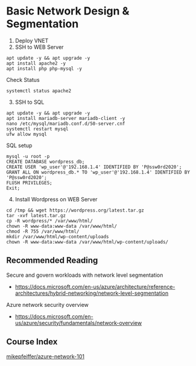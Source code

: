 # Basic Network Design & Segmentation

1. Deploy VNET
2. SSH to WEB Server

```
apt update -y && apt upgrade -y
apt install apache2 -y
apt install php php-mysql -y
```

Check Status

```
systemctl status apache2
```

3. SSH to SQL

```
apt update -y && apt upgrade -y
apt install mariadb-server mariadb-client -y
nano /etc/mysql/mariadb.conf.d/50-server.cnf
systemctl restart mysql
ufw allow mysql
```

SQL setup

```
mysql -u root -p
CREATE DATABASE wordpress_db;
CREATE USER 'wp_user'@'192.168.1.4' IDENTIFIED BY 'P@ssw0rd2020';
GRANT ALL ON wordpress_db.* TO 'wp_user'@'192.168.1.4' IDENTIFIED BY 'P@ssw0rd2020';
FLUSH PRIVILEGES;
Exit;
```

4. Install Wordpress on WEB Server

```
cd /tmp && wget https://wordpress.org/latest.tar.gz
tar -xvf latest.tar.gz
cp -R wordpress/* /var/www/html/
chown -R www-data:www-data /var/www/html/
chmod -R 755 /var/www/html/
mkdir /var/www/html/wp-content/uploads
chown -R www-data:www-data /var/www/html/wp-content/uploads/
```

## Recommended Reading

Secure and govern workloads with network level segmentation
* https://docs.microsoft.com/en-us/azure/architecture/reference-architectures/hybrid-networking/network-level-segmentation

Azure network security overview
* https://docs.microsoft.com/en-us/azure/security/fundamentals/network-overview

## Course Index
[mikepfeiffer/azure-network-101](https://github.com/mikepfeiffer/azure-network-101)